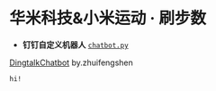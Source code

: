 # 华米科技&小米运动 · 刷步数

* **钉钉自定义机器人** [`chatbot.py`](https://github.com/zhuifengshen/DingtalkChatbot/blob/master/dingtalkchatbot/chatbot.py)

[DingtalkChatbot](https://github.com/zhuifengshen/DingtalkChatbot) by.zhuifengshen

```bash
hi!
```
